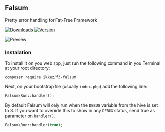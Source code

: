 ## Falsum
Pretty error handling for Fat-Free Framework

[![Downloads](https://img.shields.io/packagist/dm/ikkez/f3-falsum.svg?style=flat-square)](https://packagist.org/packages/ikkez/f3-falsum)
[![Version](http://img.shields.io/packagist/v/ikkez/f3-falsum.svg?style=flat-square)](https://packagist.org/packages/ikkez/f3-falsum)

![Preview](http://i.imgur.com/Wz5gJKy.jpg)

### Instalation

To install it on you web app, just run the following command in you Terminal at your root directory:

```
composer require ikkez/f3-falsum
```

Next, on your bootstrap file (usually `index.php`) add the following line:

```php
Falsum\Run::handler();
```

By default Falsum will only run when the `DEBUG` variable from the hive is set to 3. If you want to override this to show in any `DEBUG` status, send true as parameter on `handler()`.

```php
Falsum\Run::handler(true);
```
